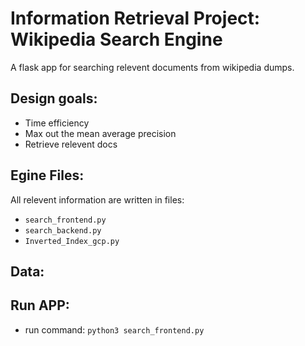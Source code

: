 # Information Retrieval Project: Wikipedia Search Engine

A flask app for searching relevent documents from wikipedia dumps.

## Design goals:

- Time efficiency
- Max out the mean average precision
- Retrieve relevent docs


## Egine Files:
All relevent information are written in files:

-  `search_frontend.py`
-  `search_backend.py`
- `Inverted_Index_gcp.py`

## Data:


## Run APP:

- run command: `python3 search_frontend.py`

